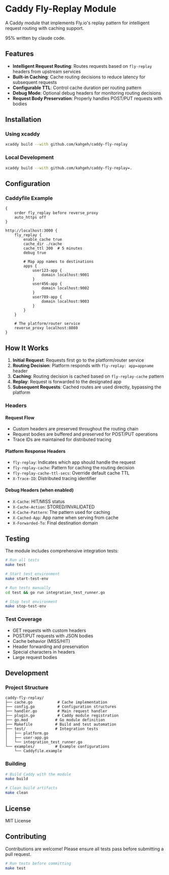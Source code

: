 # Caddy Fly-Replay Module

A Caddy module that implements Fly.io's replay pattern for intelligent request routing with caching support.

95% written by claude code.

## Features

- **Intelligent Request Routing**: Routes requests based on `fly-replay` headers from upstream services
- **Built-in Caching**: Cache routing decisions to reduce latency for subsequent requests
- **Configurable TTL**: Control cache duration per routing pattern
- **Debug Mode**: Optional debug headers for monitoring routing decisions
- **Request Body Preservation**: Properly handles POST/PUT requests with bodies

## Installation

### Using xcaddy

```bash
xcaddy build --with github.com/kahgeh/caddy-fly-replay
```

### Local Development

```bash
xcaddy build --with github.com/kahgeh/caddy-fly-replay=.
```

## Configuration

### Caddyfile Example

```caddyfile
{
    order fly_replay before reverse_proxy
    auto_https off
}

http://localhost:3000 {
    fly_replay {
        enable_cache true
        cache_dir ./cache
        cache_ttl 300  # 5 minutes
        debug true
        
        # Map app names to destinations
        apps {
            user123-app {
                domain localhost:9001
            }
            user456-app {
                domain localhost:9002
            }
            user789-app {
                domain localhost:9003
            }
        }
    }
    
    # The platform/router service
    reverse_proxy localhost:8080
}
```

## How It Works

1. **Initial Request**: Requests first go to the platform/router service
2. **Routing Decision**: Platform responds with `fly-replay: app=appname` header
3. **Caching**: Routing decision is cached based on `fly-replay-cache` pattern
4. **Replay**: Request is forwarded to the designated app
5. **Subsequent Requests**: Cached routes are used directly, bypassing the platform

### Headers

#### Request Flow
- Custom headers are preserved throughout the routing chain
- Request bodies are buffered and preserved for POST/PUT operations
- Trace IDs are maintained for distributed tracing

#### Platform Response Headers
- `fly-replay`: Indicates which app should handle the request
- `fly-replay-cache`: Pattern for caching the routing decision
- `fly-replay-cache-ttl-secs`: Override default cache TTL
- `X-Trace-ID`: Distributed tracing identifier

#### Debug Headers (when enabled)
- `X-Cache`: HIT/MISS status
- `X-Cache-Action`: STORED/INVALIDATED
- `X-Cache-Pattern`: The pattern used for caching
- `X-Cached-App`: App name when serving from cache
- `X-Forwarded-To`: Final destination domain

## Testing

The module includes comprehensive integration tests:

```bash
# Run all tests
make test

# Start test environment
make start-test-env

# Run tests manually
cd test && go run integration_test_runner.go

# Stop test environment
make stop-test-env
```

### Test Coverage
- GET requests with custom headers
- POST/PUT requests with JSON bodies
- Cache behavior (MISS/HIT)
- Header forwarding and preservation
- Special characters in headers
- Large request bodies

## Development

### Project Structure
```
caddy-fly-replay/
├── cache.go           # Cache implementation
├── config.go          # Configuration structures
├── handler.go         # Main request handler
├── plugin.go          # Caddy module registration
├── go.mod            # Go module definition
├── Makefile          # Build and test automation
├── test/             # Integration tests
│   ├── platform.go
│   ├── user-app.go
│   └── integration_test_runner.go
└── examples/         # Example configurations
    └── Caddyfile.example
```

### Building

```bash
# Build Caddy with the module
make build

# Clean build artifacts
make clean
```

## License

MIT License

## Contributing

Contributions are welcome! Please ensure all tests pass before submitting a pull request.

```bash
# Run tests before committing
make test
```
